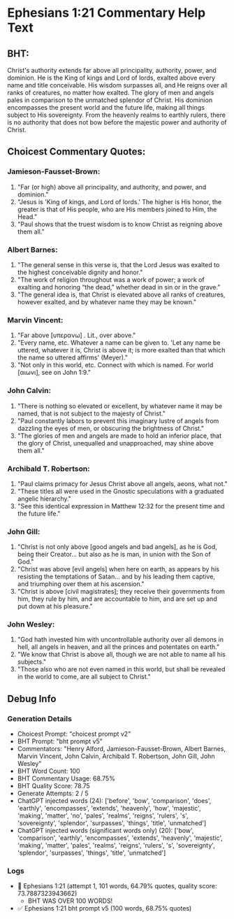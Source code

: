 # Ephesians 1:21 Commentary Help Text

## BHT:
Christ's authority extends far above all principality, authority, power, and dominion. He is the King of kings and Lord of lords, exalted above every name and title conceivable. His wisdom surpasses all, and He reigns over all ranks of creatures, no matter how exalted. The glory of men and angels pales in comparison to the unmatched splendor of Christ. His dominion encompasses the present world and the future life, making all things subject to His sovereignty. From the heavenly realms to earthly rulers, there is no authority that does not bow before the majestic power and authority of Christ.

## Choicest Commentary Quotes:
### Jamieson-Fausset-Brown:
1. "Far (or high) above all principality, and authority, and power, and dominion." 
2. "Jesus is 'King of kings, and Lord of lords.' The higher is His honor, the greater is that of His people, who are His members joined to Him, the Head."
3. "Paul shows that the truest wisdom is to know Christ as reigning above them all."

### Albert Barnes:
1. "The general sense in this verse is, that the Lord Jesus was exalted to the highest conceivable dignity and honor."
2. "The work of religion throughout was a work of power; a work of exalting and honoring “the dead,” whether dead in sin or in the grave."
3. "The general idea is, that Christ is elevated above all ranks of creatures, however exalted, and by whatever name they may be known."

### Marvin Vincent:
1. "Far above [υπερανω] . Lit., over above." 
2. "Every name, etc. Whatever a name can be given to. 'Let any name be uttered, whatever it is, Christ is above it; is more exalted than that which the name so uttered affirms' (Meyer)."
3. "Not only in this world, etc. Connect with which is named. For world [αιωνι], see on John 1:9."

### John Calvin:
1. "There is nothing so elevated or excellent, by whatever name it may be named, that is not subject to the majesty of Christ."
2. "Paul constantly labors to prevent this imaginary lustre of angels from dazzling the eyes of men, or obscuring the brightness of Christ."
3. "The glories of men and angels are made to hold an inferior place, that the glory of Christ, unequalled and unapproached, may shine above them all."

### Archibald T. Robertson:
1. "Paul claims primacy for Jesus Christ above all angels, aeons, what not."
2. "These titles all were used in the Gnostic speculations with a graduated angelic hierarchy."
3. "See this identical expression in Matthew 12:32 for the present time and the future life."

### John Gill:
1. "Christ is not only above [good angels and bad angels], as he is God, being their Creator... but also as he is man, in union with the Son of God." 
2. "Christ was above [evil angels] when here on earth, as appears by his resisting the temptations of Satan... and by his leading them captive, and triumphing over them at his ascension."
3. "Christ is above [civil magistrates]; they receive their governments from him, they rule by him, and are accountable to him, and are set up and put down at his pleasure."

### John Wesley:
1. "God hath invested him with uncontrollable authority over all demons in hell, all angels in heaven, and all the princes and potentates on earth."
2. "We know that Christ is above all, though we are not able to name all his subjects."
3. "Those also who are not even named in this world, but shall be revealed in the world to come, are all subject to Christ."


## Debug Info
### Generation Details
- Choicest Prompt: "choicest prompt v2"
- BHT Prompt: "bht prompt v5"
- Commentators: "Henry Alford, Jamieson-Fausset-Brown, Albert Barnes, Marvin Vincent, John Calvin, Archibald T. Robertson, John Gill, John Wesley"
- BHT Word Count: 100
- BHT Commentary Usage: 68.75%
- BHT Quality Score: 78.75
- Generate Attempts: 2 / 5
- ChatGPT injected words (24):
	['before', 'bow', 'comparison', 'does', 'earthly', 'encompasses', 'extends', 'heavenly', 'how', 'majestic', 'making', 'matter', 'no', 'pales', 'realms', 'reigns', 'rulers', 's', 'sovereignty', 'splendor', 'surpasses', 'things', 'title', 'unmatched']
- ChatGPT injected words (significant words only) (20):
	['bow', 'comparison', 'earthly', 'encompasses', 'extends', 'heavenly', 'majestic', 'making', 'matter', 'pales', 'realms', 'reigns', 'rulers', 's', 'sovereignty', 'splendor', 'surpasses', 'things', 'title', 'unmatched']

### Logs
- 🔄 Ephesians 1:21 (attempt 1, 101 words, 64.79% quotes, quality score: 73.7887323943662) 
	- BHT WAS OVER 100 WORDS!
- ✅ Ephesians 1:21 bht prompt v5 (100 words, 68.75% quotes)